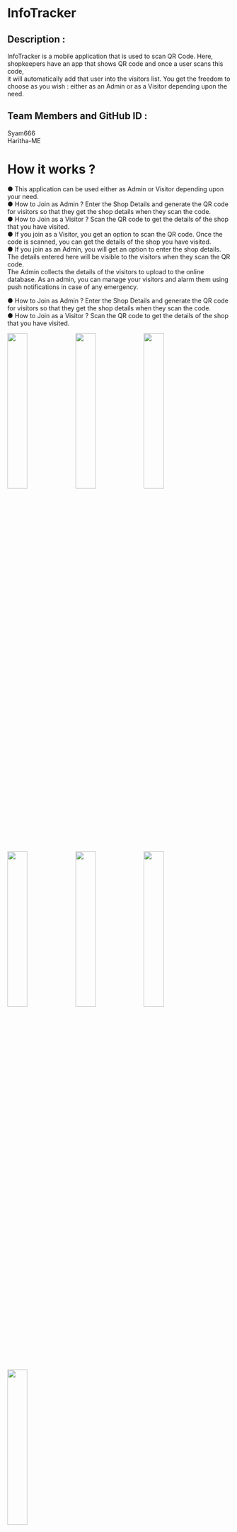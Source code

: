 # InfoTracker
## Description :
InfoTracker is a mobile application that is used to scan QR Code. Here, shopkeepers
have an app that shows QR code and once a user scans this code, <br>it will automatically add that user into the visitors
list. You get the freedom to choose as you wish : either as an Admin or as a Visitor depending upon the need.

## Team Members and GitHub ID :
Syam666 <br> Haritha-ME

# How it works ?<br>
● This application can be used either as Admin or Visitor depending upon your need.<br>
● How to Join as Admin ? Enter the Shop Details and generate the QR code for visitors so that they get the shop details when they scan the code.<br>
● How to Join as a Visitor ? Scan the QR code to get the details of the shop that you have visited.<br>
● If you join as a Visitor, you get an option to scan the QR code. Once the code is scanned, you can get the details of the shop you have visited.<br>
● If you join as an Admin, you will get an option to enter the shop details. The details entered here will be visible to the visitors when they scan the QR code. <br> The Admin collects the details of the visitors to upload to the online database. As an admin, you can manage your visitors and alarm them using push notifications in case of any emergency.

● How to Join as Admin ? Enter the Shop Details and generate the QR code for visitors so that they get the shop details when they scan the code.<br>
● How to Join as a Visitor ? Scan the QR code to get the details of the shop that you have visited.<br>


<img src="https://user-images.githubusercontent.com/64770907/131341450-24617b4a-a087-459f-9b09-791300b8d89a.png" width="30%" align="left" padding='50'/>
<img src="https://user-images.githubusercontent.com/64770907/131341455-da3f4cd1-5fc0-47dd-86b6-90932c52d465.png" width="30%" align="left" padding='50'/>
<img src="https://user-images.githubusercontent.com/64770907/131341462-efd36aca-b674-4727-b248-27b66c21d326.png" width="30%" align="left" padding='50'/>
<img src="https://user-images.githubusercontent.com/64770907/131341500-c5987198-bd40-4f3c-9cd4-c8fff41e5b6a.png" width="30%" align="left" padding='50'/>
<img src="https://user-images.githubusercontent.com/64770907/131341510-8207c986-751a-4ec6-9dd1-5db7966b15ab.png" width="30%" align="left" padding='50'/>
<img src="https://user-images.githubusercontent.com/64770907/131341495-616b0f9f-3194-4c2a-8b18-01663d1885fd.png" width="30%" align="left" padding='50'/>
<img src="https://user-images.githubusercontent.com/64770907/131341500-c5987198-bd40-4f3c-9cd4-c8fff41e5b6a.png" width="30%" align="left" padding='50'/>
